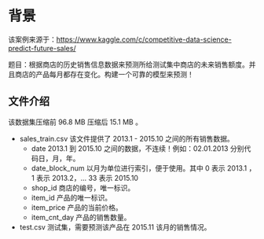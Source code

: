 # 背景

该案例来源于：https://www.kaggle.com/c/competitive-data-science-predict-future-sales/

题目：根据商店的历史销售信息数据来预测所给测试集中商店的未来销售额度。并且商店的产品每月都存在变化。构建一个可靠的模型来预测！

## 文件介绍

该数据集压缩前 96.8 MB 压缩后 15.1 MB 。

* sales_train.csv 该文件提供了 2013.1 - 2015.10 之间的所有销售数据。
  * date 2013.1 到 2015.10 之间的数据，不连续！例如：02.01.2013 分别代码日，月，年。
  * date_block_num 以月为单位进行索引，便于使用。其中 0 表示 2013.1 ，1 表示 2013.2，... 33 表示 2015.10
  * shop_id 商店的编号，唯一标识。
  * item_id 产品的唯一标识。
  * item_price 产品的当前价格。
  * item_cnt_day 产品的销售数量。
* test.csv 测试集，需要预测该产品在 2015.11 该月的销售情况。

